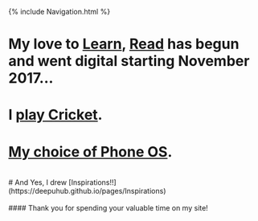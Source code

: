 {% include Navigation.html %}
<br>
# My love to <a href="https://deepuhub.github.io/learning-list/" target="_blank">Learn</a>, <a href="https://deepuhub.github.io/reading-list/" target="_blank">Read</a> has begun and went digital starting November 2017... 
# I <a href="https://cricclubs.com/IndiaHouseHoustonPremierLeague/viewPlayer.do?playerId=648419&clubId=3935" target="_blank">play Cricket</a>.
# [My choice of Phone OS](https://deepuhub.github.io/pages/MyChoiceOfPhoneOS).
<br>
# And Yes, I drew [Inspirations!!](https://deepuhub.github.io/pages/Inspirations)
<br>
<br>
#### Thank you for spending your valuable time on my site!
